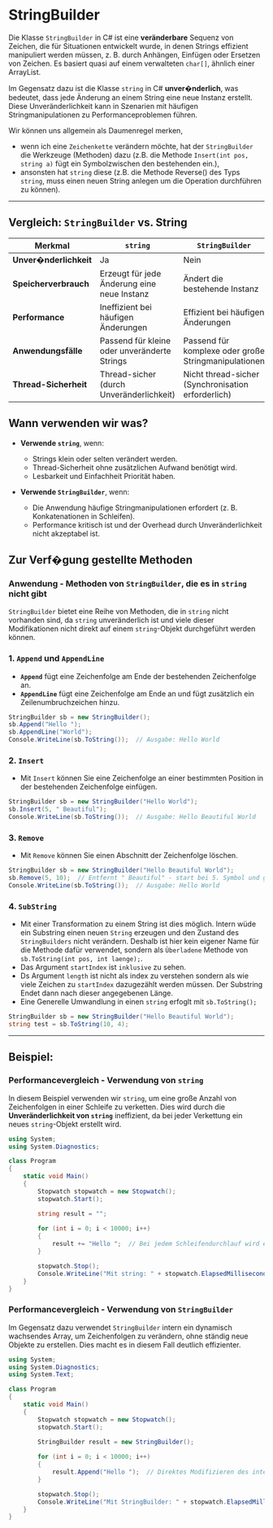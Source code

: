 # StringBuilder 

Die Klasse `StringBuilder` in C# ist eine **veränderbare** Sequenz von Zeichen, die für Situationen entwickelt wurde, in denen Strings effizient manipuliert werden müssen, z. B. durch Anhängen, Einfügen oder Ersetzen von Zeichen. Es basiert quasi auf einem verwalteten `char[]`, ähnlich einer ArrayList.

Im Gegensatz dazu ist die Klasse `string` in C# **unver�nderlich**, was bedeutet, dass jede Änderung an einem String eine neue Instanz erstellt. Diese Unveränderlichkeit kann in Szenarien mit häufigen Stringmanipulationen zu Performanceproblemen führen.

Wir können uns allgemein als Daumenregel merken, 
- wenn ich eine `Zeichenkette` verändern möchte, hat der `StringBuilder` die Werkzeuge (Methoden) dazu (z.B. die Methode `Insert(int pos, string a)` fügt ein Symbolzwischen den bestehenden ein.),
- ansonsten hat `string` diese (z.B. die Methode Reverse() des Typs `string`, muss einen neuen String anlegen um die Operation durchführen zu können).

---

## Vergleich: `StringBuilder` vs. String

| **Merkmal**           | **`string`**            | **`StringBuilder`**    |
|-----------------------|-----------------------------------------|--------------------------------------|
| **Unver�nderlichkeit** | Ja                                      | Nein                                 |
| **Speicherverbrauch**  | Erzeugt für jede Änderung eine neue Instanz | Ändert die bestehende Instanz       |
| **Performance**        | Ineffizient bei häufigen Änderungen     | Effizient bei häufigen Änderungen    |
| **Anwendungsfälle**    | Passend für kleine oder unveränderte Strings | Passend für komplexe oder große Stringmanipulationen |
| **Thread-Sicherheit**  | Thread-sicher (durch Unveränderlichkeit) | Nicht thread-sicher (Synchronisation erforderlich) |

## Wann verwenden wir was?
- **Verwende `string`**, wenn:
  - Strings klein oder selten verändert werden.
  - Thread-Sicherheit ohne zusätzlichen Aufwand benötigt wird.
  - Lesbarkeit und Einfachheit Priorität haben.

- **Verwende `StringBuilder`**, wenn:
  - Die Anwendung häufige Stringmanipulationen erfordert (z. B. Konkatenationen in Schleifen).
  - Performance kritisch ist und der Overhead durch Unveränderlichkeit nicht akzeptabel ist.

## Zur Verf�gung gestellte Methoden

### Anwendung - Methoden von `StringBuilder`, die es in `string` nicht gibt

`StringBuilder` bietet eine Reihe von Methoden, die in `string` nicht vorhanden sind, da `string` unveränderlich ist und viele dieser Modifikationen nicht direkt auf einem `string`-Objekt durchgeführt werden können.

### 1. **`Append`** und **`AppendLine`**

- **`Append`** fügt eine Zeichenfolge am Ende der bestehenden Zeichenfolge an.
- **`AppendLine`** fügt eine Zeichenfolge am Ende an und fügt zusätzlich ein Zeilenumbruchzeichen hinzu.

```csharp
StringBuilder sb = new StringBuilder();
sb.Append("Hello ");
sb.AppendLine("World");
Console.WriteLine(sb.ToString());  // Ausgabe: Hello World
 ```

### 2. **`Insert`**

- Mit `Insert` können Sie eine Zeichenfolge an einer bestimmten Position in der bestehenden Zeichenfolge einfügen.

```csharp
StringBuilder sb = new StringBuilder("Hello World");
sb.Insert(5, " Beautiful");
Console.WriteLine(sb.ToString());  // Ausgabe: Hello Beautiful World
 ```

### 3. **`Remove`**

- Mit `Remove` können Sie einen Abschnitt der Zeichenfolge löschen.

```csharp
StringBuilder sb = new StringBuilder("Hello Beautiful World");
sb.Remove(5, 10);  // Entfernt " Beautiful" - start bei 5. Symbol und gehe 10 symbole weiter, lösche diese 10 folgenden
Console.WriteLine(sb.ToString());  // Ausgabe: Hello World
 ```

### 4. **`SubString`**
- Mit einer Transformation zu einem String ist dies möglich. Intern wüde ein Substring einen neuen `String` erzeugen und den Zustand des `StringBuilders` nicht verändern. Deshalb ist hier kein eigener Name für die Methode dafür verwendet, sondern als `Überladene` Methode von `sb.ToString(int pos, int laenge);`.
- Das Argument `startIndex` ist `inklusive` zu sehen.
- Ds Argument `length` ist nicht als index zu verstehen sondern als wie viele Zeichen zu `startIndex` dazugezählt werden müssen. Der Substring Endet dann nach dieser angegebenen Länge.
- Eine Generelle Umwandlung in einen `string` erfoglt mit `sb.ToString();`

```csharp
StringBuilder sb = new StringBuilder("Hello Beautiful World");
string test = sb.ToString(10, 4);
```

---

## Beispiel:
### Performancevergleich - Verwendung von `string`

In diesem Beispiel verwenden wir `string`, um eine große Anzahl von Zeichenfolgen in einer Schleife zu verketten. Dies wird durch die **Unveränderlichkeit von `string`** ineffizient, da bei jeder Verkettung ein neues `string`-Objekt erstellt wird.

```csharp
using System;
using System.Diagnostics;

class Program
{
    static void Main()
    {
        Stopwatch stopwatch = new Stopwatch();
        stopwatch.Start();

        string result = "";
        
        for (int i = 0; i < 10000; i++)
        {
            result += "Hello ";  // Bei jedem Schleifendurchlauf wird eine neue Instanz erzeugt.
        }

        stopwatch.Stop();
        Console.WriteLine("Mit string: " + stopwatch.ElapsedMilliseconds + " ms");
    }
}
 ```

### Performancevergleich - Verwendung von `StringBuilder`

Im Gegensatz dazu verwendet `StringBuilder` intern ein dynamisch wachsendes Array, um Zeichenfolgen zu verändern, ohne ständig neue Objekte zu erstellen. Dies macht es in diesem Fall deutlich effizienter.

```csharp
using System;
using System.Diagnostics;
using System.Text;

class Program
{
    static void Main()
    {
        Stopwatch stopwatch = new Stopwatch();
        stopwatch.Start();

        StringBuilder result = new StringBuilder();
        
        for (int i = 0; i < 10000; i++)
        {
            result.Append("Hello ");  // Direktes Modifizieren des internen Arrays.
        }

        stopwatch.Stop();
        Console.WriteLine("Mit StringBuilder: " + stopwatch.ElapsedMilliseconds + " ms");
    }
}
 ```

